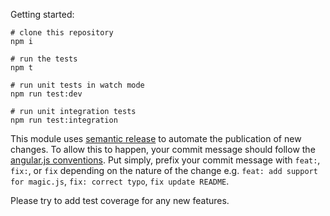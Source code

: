 Getting started:

```
# clone this repository
npm i

# run the tests
npm t

# run unit tests in watch mode
npm run test:dev

# run unit integration tests
npm run test:integration
```

This module uses [semantic release](https://github.com/semantic-release/semantic-release) to automate the publication of new changes. To allow this to happen, your commit message should follow the [angular.js conventions](https://docs.google.com/document/d/1QrDFcIiPjSLDn3EL15IJygNPiHORgU1_OOAqWjiDU5Y/edit). Put simply, prefix your commit message with `feat:`, `fix:`, or `fix` depending on the nature of the change e.g. `feat: add support for magic.js`, `fix: correct typo`, `fix update README`.

Please try to add test coverage for any new features.
